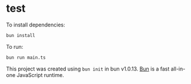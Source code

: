 # test

To install dependencies:

```bash
bun install
```

To run:

```bash
bun run main.ts
```

This project was created using `bun init` in bun v1.0.13. [Bun](https://bun.sh) is a fast all-in-one JavaScript runtime.
